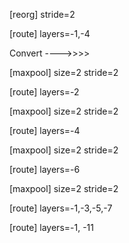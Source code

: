 [reorg]
stride=2

[route]
layers=-1,-4


Convert ---->>>>


[maxpool]
size=2
stride=2

[route]
layers=-2

[maxpool]
size=2
stride=2

[route]
layers=-4

[maxpool]
size=2
stride=2

[route]
layers=-6

[maxpool]
size=2
stride=2

[route]
layers=-1,-3,-5,-7

[route]
layers=-1, -11

